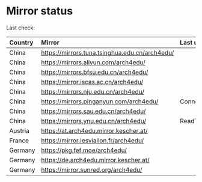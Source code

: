 <script src="./time.js"></script>
# Mirror status
Last check: <script type="text/javascript">localize(1678425569.7868204);</script>

|Country|Mirror|Last update|
|:------|:-----|:----------|
|China|https://mirrors.tuna.tsinghua.edu.cn/arch4edu/|<script type="text/javascript">localize(1678386901);</script>|
|China|https://mirrors.aliyun.com/arch4edu/|<script type="text/javascript">localize(1678343782);</script>|
|China|https://mirrors.bfsu.edu.cn/arch4edu/|<script type="text/javascript">localize(1678386901);</script>|
|China|https://mirror.iscas.ac.cn/arch4edu/|<script type="text/javascript">localize(1678386901);</script>|
|China|https://mirrors.nju.edu.cn/arch4edu/|<script type="text/javascript">localize(1678343782);</script>|
|China|https://mirrors.pinganyun.com/arch4edu/|ConnectionError|
|China|https://mirrors.sau.edu.cn/arch4edu/|<script type="text/javascript">localize(1673850842);</script>|
|China|https://mirrors.ynu.edu.cn/arch4edu/|ReadTimeout|
|Austria|https://at.arch4edu.mirror.kescher.at/|<script type="text/javascript">localize(1678386901);</script>|
|France|https://mirror.lesviallon.fr/arch4edu/|<script type="text/javascript">localize(1678386901);</script>|
|Germany|https://pkg.fef.moe/arch4edu/|<script type="text/javascript">localize(1678386901);</script>|
|Germany|https://de.arch4edu.mirror.kescher.at/|<script type="text/javascript">localize(1678386901);</script>|
|Germany|https://mirror.sunred.org/arch4edu/|<script type="text/javascript">localize(1678386901);</script>|

<script src="./tablefilter/tablefilter.js"></script>
<script src="./table.js"></script>